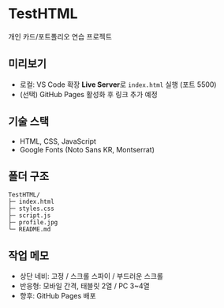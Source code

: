 # TestHTML
개인 카드/포트폴리오 연습 프로젝트

## 미리보기
- 로컬: VS Code 확장 **Live Server**로 `index.html` 실행 (포트 5500)
- (선택) GitHub Pages 활성화 후 링크 추가 예정

## 기술 스택
- HTML, CSS, JavaScript
- Google Fonts (Noto Sans KR, Montserrat)

## 폴더 구조
~~~text
TestHTML/
├─ index.html
├─ styles.css
├─ script.js
├─ profile.jpg
└─ README.md
~~~

## 작업 메모
- 상단 네비: 고정 / 스크롤 스파이 / 부드러운 스크롤
- 반응형: 모바일 간격, 태블릿 2열 / PC 3~4열
- 향후: GitHub Pages 배포
